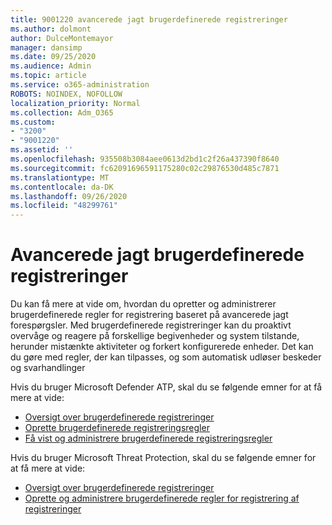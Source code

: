 ```yaml
---
title: 9001220 avancerede jagt brugerdefinerede registreringer
ms.author: dolmont
author: DulceMontemayor
manager: dansimp
ms.date: 09/25/2020
ms.audience: Admin
ms.topic: article
ms.service: o365-administration
ROBOTS: NOINDEX, NOFOLLOW
localization_priority: Normal
ms.collection: Adm_O365
ms.custom:
- "3200"
- "9001220"
ms.assetid: ''
ms.openlocfilehash: 935508b3084aee0613d2bd1c2f26a437390f8640
ms.sourcegitcommit: fc62091696591175280c02c29876530d485c7871
ms.translationtype: MT
ms.contentlocale: da-DK
ms.lasthandoff: 09/26/2020
ms.locfileid: "48299761"
---
```

# <a name="advanced-hunting-custom-detections"></a>Avancerede jagt brugerdefinerede registreringer

Du kan få mere at vide om, hvordan du opretter og administrerer brugerdefinerede regler for registrering baseret på avancerede jagt forespørgsler. Med brugerdefinerede registreringer kan du proaktivt overvåge og reagere på forskellige begivenheder og system tilstande, herunder mistænkte aktiviteter og forkert konfigurerede enheder. Det kan du gøre med regler, der kan tilpasses, og som automatisk udløser beskeder og svarhandlinger
  
Hvis du bruger Microsoft Defender ATP, skal du se følgende emner for at få mere at vide: 
- [Oversigt over brugerdefinerede registreringer](https://docs.microsoft.com/windows/security/threat-protection/microsoft-defender-atp/overview-custom-detections)
- [Oprette brugerdefinerede registreringsregler](https://docs.microsoft.com/windows/security/threat-protection/microsoft-defender-atp/custom-detection-rules)
- [Få vist og administrere brugerdefinerede registreringsregler](https://docs.microsoft.com/windows/security/threat-protection/microsoft-defender-atp/custom-detections-manage)

Hvis du bruger Microsoft Threat Protection, skal du se følgende emner for at få mere at vide: 
- [Oversigt over brugerdefinerede registreringer](https://docs.microsoft.com/microsoft-365/security/mtp/custom-detections-overview)
- [Oprette og administrere brugerdefinerede regler for registrering af registreringer](https://docs.microsoft.com/microsoft-365/security/mtp/custom-detection-rules)
